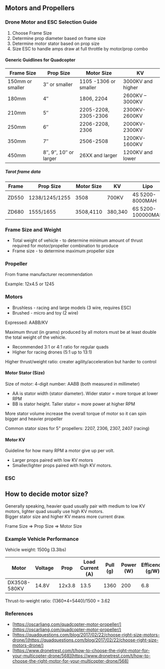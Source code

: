 
## Motors and Propellers

### Drone Motor and ESC Selection Guide

1. Choose Frame Size
2. Determine prop diameter based on frame size
3. Determine motor stator based on prop size
4. Size ESC to handle amps draw at full throttle by motor/prop combo

#### Generic Guidlines for Quadcopter

|  Frame Size | Prop Size |	Motor Size |	KV |
| - | - | - | - |
| 150mm or smaller |	3″ or smaller | 1105 -1306 or smaller |	3000KV and higher |
| 180mm |	4″ |	1806, 2204 |	2600KV – 3000KV | 
| 210mm |	5″ |	2205-2208, 2305-2306 |	2300KV-2600KV |
| 250mm |	6″ |	2206-2208, 2306 |	2000KV-2300KV |
| 350mm |	7″ |	2506-2508 |	1200KV-1600KV |
| 450mm |	8″, 9″, 10″ or larger |	26XX and larger |	1200KV and lower |

##### Tarot frame data

| Frame | Prop Size |	Motor Size |	KV | Lipo | ESC |
| - | - | - | - | - | - |
| ZD550 | 1238/1245/1255 | 3508 | 700KV | 4S 5200-8000MAH | 30-40A |
| ZD680 | 1555/1655 | 3508,4110 | 380,340 | 6S 5200-100000MAH | 30-40A |

### Frame Size and Weight

- Total weight of vehicle - to determine minimum amount of thrust required for motor/propeller combination to produce
- Frame size - to determine maximum propeller size

### Propeller

From frame manufacturer recommendation 

Example: 12x4.5 or 1245

### Motors

- Brushless - racing and large models (3 wire, requires ESC)
- Brushed - micro and toy (2 wire)

Expressed: AABB/KV

Maximum thrust (in grams) produced by all motors must be at least double the total weight of the vehicle.
- Recommended 3:1 or 4:1 ratio for regular quads
- Higher for racing drones (5:1 up to 13:1)

Higher thrust/weight ratio: creater agility/acceleration but harder to control

#### Motor Stator (Size)

Size of motor: 4-digit number: AABB (both measured in millimeter)
- AA is stator width (stator diameter).   Wider stator = more torque at lower RPM 
- BB is stator height.  Taller stator = more power at higher RPM

More stator volume increase the overall torque of motor so it can spin bigger and heavier propeller

Common stator sizes for 5" propellers: 2207, 2306, 2307, 2407 (racing)

#### Motor KV

Guideline for how many RPM a motor give up per volt.  

- Larger props paired with low KV motors
- Smaller/lighter props paired with high KV motors.

### ESC

## How to decide motor size?

Generally speaking, heavier quad usually pair with medium to low KV motors, lighter quad usually use high KV motors.  
Bigger stator size and higher KV means more current draw.  

Frame Size => Prop Size => Motor Size

### Example Vehicle Performance

Vehicle weight: 1500g (3.3lbs)  

| Motor | Voltage | Prop | Load Current (A) | Pull (g) | Power (W) |  Efficency (g/W) | Weight (g) |
| - | - | - | - | - | - | - | - |
| DX3508-580KV | 14.8V | 12x3.8 | 13.5 | 1360 | 200 | 6.8 | 98 |

Thrust-to-weight ratio: (1360*4=5440)/1500 = 3.62 

### References

- [https://oscarliang.com/quadcopter-motor-propeller/](https://oscarliang.com/quadcopter-motor-propeller/)
- [https://quadquestions.com/blog/2017/02/22/choose-right-size-motors-drone/](https://quadquestions.com/blog/2017/02/22/choose-right-size-motors-drone/)
- [https://www.dronetrest.com/t/how-to-choose-the-right-motor-for-your-multicopter-drone/568](https://www.dronetrest.com/t/how-to-choose-the-right-motor-for-your-multicopter-drone/568)
